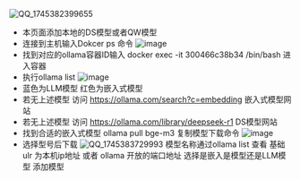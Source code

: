 
![QQ_1745382399655](https://github.com/user-attachments/assets/5c8c599e-8fec-44bc-99b8-5e6e7ed8b0bb)
- 本页面添加本地的DS模型或者QW模型 
- 连接到主机输入Dokcer ps 命令
  ![image](https://github.com/user-attachments/assets/1fa827ad-3d0a-4c4c-893e-16961684f010)
- 找到对应的ollama容器ID输入 docker exec -it 300466c38b34 /bin/bash 进入容器
- 执行ollama list
  ![image](https://github.com/user-attachments/assets/5cb997fc-846e-46ff-8637-e97276fbe8ad)
- 蓝色为LLM模型 红色为嵌入式模型
- 若无上述模型 访问 https://ollama.com/search?c=embedding 嵌入式模型网站
- 若无上述模型 访问 https://ollama.com/library/deepseek-r1 DS模型网站
- 找到合适的嵌入式模型 ollama pull bge-m3 复制模型下载命令
![image](https://github.com/user-attachments/assets/87e32259-b09e-443a-aad8-63a22dbbb152)
- 选择型号后下载
![QQ_1745383729993](https://github.com/user-attachments/assets/20b458bd-f145-466b-a447-a14705221714)
模型名称通过ollama list 查看
基础ulr 为本机ip地址 或者 ollama 开放的端口地址
选择是嵌入是模型还是LLM模型 添加模型


